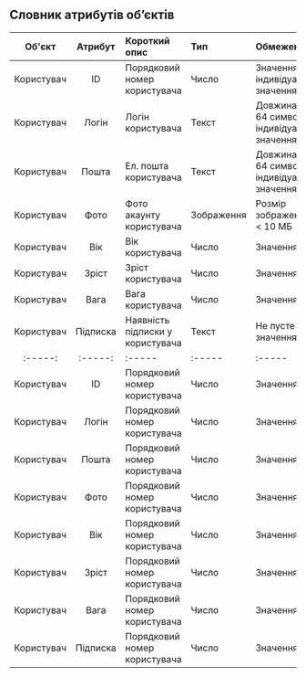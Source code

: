 ## Словник атрибутів об’єктів
|Об'єкт|Атрибут|Короткий опис|Тип|Обмеження|
|:-----:|:-----:|:-----|:-----|:-----|
|Користувач|ID|Порядковий номер користувача|Число|Значення > 0, індивідуальне значення|
|Користувач|Логін|Логін користувача|Текст|Довжина < 64 символів, індивідуальне значення|
|Користувач|Пошта|Ел. пошта користувача|Текст|Довжина < 64 символів, індивідуальне значення|
|Користувач|Фото|Фото акаунту користувача|Зображення|Розмір зображення < 10 МБ|
|Користувач|Вік|Вік користувача|Число|Значення > 0|
|Користувач|Зріст|Зріст користувача|Число|Значення > 0|
|Користувач|Вага|Вага користувача|Число|Значення > 0|
|Користувач|Підписка|Наявність підписки у користувача|Текст|Не пусте значення|
|:-----:|:-----:|:-----|:-----|:-----|
|Користувач|ID|Порядковий номер користувача|Число|Значення > 0|
|Користувач|Логін|Порядковий номер користувача|Число|Значення > 0|
|Користувач|Пошта|Порядковий номер користувача|Число|Значення > 0|
|Користувач|Фото|Порядковий номер користувача|Число|Значення > 0|
|Користувач|Вік|Порядковий номер користувача|Число|Значення > 0|
|Користувач|Зріст|Порядковий номер користувача|Число|Значення > 0|
|Користувач|Вага|Порядковий номер користувача|Число|Значення > 0|
|Користувач|Підписка|Порядковий номер користувача|Число|Значення > 0|

